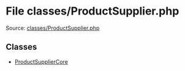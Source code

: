 File classes/ProductSupplier.php
=========

Source: [classes/ProductSupplier.php](https://github.com/PrestaShop/PrestaShop/blob/1.5.4.0/classes/ProductSupplier.php)


Classes
-------

* [ProductSupplierCore](class.ProductSupplierCore.md)

